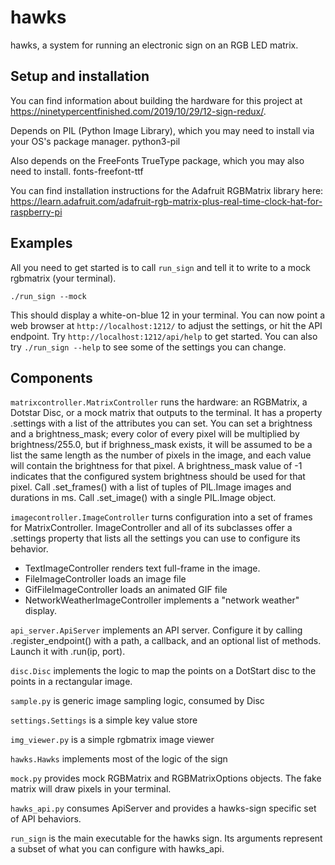 # hawks

hawks, a system for running an electronic sign on an RGB LED matrix.

## Setup and installation
You can find information about building the hardware for this project at https://ninetypercentfinished.com/2019/10/29/12-sign-redux/.

Depends on PIL (Python Image Library), which you may need to install via your OS's package manager.  python3-pil 

Also depends on the FreeFonts TrueType package, which you may also need to install.  fonts-freefont-ttf 

You can find installation instructions for the Adafruit RGBMatrix library here:  https://learn.adafruit.com/adafruit-rgb-matrix-plus-real-time-clock-hat-for-raspberry-pi

## Examples

All you need to get started is to call `run_sign` and tell it to write to a mock rgbmatrix (your terminal).

`./run_sign --mock`

This should display a white-on-blue 12 in your terminal. You can now point a web browser at `http://localhost:1212/` to adjust the settings, or hit the API endpoint. Try `http://localhost:1212/api/help` to get started. You can also try `./run_sign --help` to see some of the settings you can change.

## Components

`matrixcontroller.MatrixController` runs the hardware: an RGBMatrix, a Dotstar Disc, or a mock matrix that outputs to the terminal. It has a property .settings with a list of the attributes you can set. You can set a brightness and a brightness_mask; every color of every pixel will be multiplied by brightness/255.0, but if brighness_mask exists, it will be assumed to be a list the same length as the number of pixels in the image, and each value will contain the brightness for that pixel. A brightness_mask value of -1 indicates that the configured system brightness should be used for that pixel. Call .set_frames() with a list of tuples of PIL.Image images and durations in ms. Call .set_image() with a single PIL.Image object.

`imagecontroller.ImageController` turns configuration into a set of frames for MatrixController. ImageController and all of its subclasses offer a .settings property that lists all the settings you can use to configure its behavior.
   * TextImageController renders text full-frame in the image.
   * FileImageController loads an image file
   * GifFileImageController loads an animated GIF file
   * NetworkWeatherImageController implements a "network weather" display.

`api_server.ApiServer` implements an API server. Configure it by calling .register_endpoint() with a path, a callback, and an optional list of methods. Launch it with .run(ip, port).

`disc.Disc` implements the logic to map the points on a DotStart disc to the points in a rectangular image.

`sample.py` is generic image sampling logic, consumed by Disc

`settings.Settings` is a simple key value store

`img_viewer.py` is a simple rgbmatrix image viewer

`hawks.Hawks` implements most of the logic of the sign

`mock.py` provides mock RGBMatrix and RGBMatrixOptions objects. The fake matrix will draw pixels in your terminal.

`hawks_api.py` consumes ApiServer and provides a hawks-sign specific set of API behaviors.

`run_sign` is the main executable for the hawks sign. Its arguments represent a subset of what you can configure with hawks_api.
